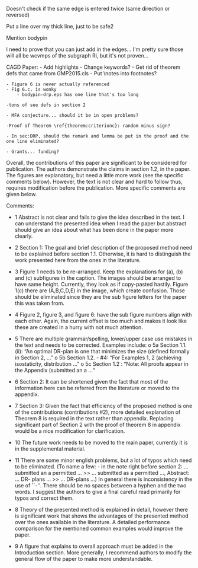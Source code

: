 Doesn't check if the same edge is entered twice (same direction or reversed)


Put a line over my thick line, just to be safe2


Mention bodypin

I need to prove that you can just add in the edges... I'm pretty sure those will all be wcvmps of the subgraph Ri, but it's not proven...






CAGD Paper:
    - Add highlights
    - Change keywords?
    - Get rid of theorem defs that came from GMP2015.cls
    - Put \notes into footnotes?


    - Figure 6 is never actually referenced
    - Fig 6.c. is wonky
        - bodypin-drp.eps has one line that's too long

    -tons of see defs in section 2

    - MFA conjecture... should it be in open problems?

    -Proof of Theorem \ref{theorem:criterionc}: random minus sign?

    - In sec:DRP, should the remark and lemma be put in the proof and the one line eliminated?

    - Grants... funding?



Overall, the contributions of this paper are significant to be considered for publication. The authors demonstrate the claims in section 1.2, in the paper. The figures are explanatory, but need a little more work (see the specific comments below). However, the text is not clear and hard to follow thus, requires modification before the publication. More specific comments are given below.

Comments:

- 1       Abstract is not clear and fails to give the idea described in the text. I can understand the presented idea when I read the paper but abstract should give an idea about what has been done in the paper more clearly.
- 2       Section 1: The goal and brief description of the proposed method need to be explained before section 1.1. Otherwise, it is hard to distinguish the work presented here from the ones in the literature.
- 3       Figure 1 needs to be re-arranged. Keep the explanations for (a), (b) and (c) subfigures in the caption. The images should be arranged to have same height. Currently, they look as if copy-pasted hastily. Figure 1(c) there are (A,B,C,D,E) in the image, which create confusion. Those should be eliminated since they are the sub figure letters for the paper this was taken from.
- 4       Figure 2, figure 3, and figure 6: have the sub figure numbers align with each other. Again, the current offset is too much and makes it look like these are created in a hurry with not much attention.
- 5       There are multiple grammar/spelling, lower/upper case use mistakes in the text and needs to be corrected. Examples include:
o 5a      Section 1.1.(ii): “An optimal DR-plan is one that minimizes the size (defined formally in Section 2, …”
o 5b      Section 1.2. - #4: “For Examples 1, 2 (achieving isostaticity, distribution …”
o 5c      Section 1.2 : “Note: All proofs appear in the Appendix (submitted an a …“
- 6       Section 2: It can be shortened given the fact that most of the information here can be referred from the literature or moved to the appendix.
- 7       Section 3:  Given the fact that efficiency of the proposed method is one of the contributions (contributions #2), more detailed explanation of Theorem 8 is required in the text rather than appendix. Replacing significant part of Section 2 with the proof of theorem 8 in appendix would be a nice modification for clarification.
- 10      The future work needs to be moved to the main paper, currently it is in the supplemental material.
- 11      There are some minor english problems, but a lot of typos which need to be eliminated. (To name a few: - in the note right before section 2: ... submitted an a permitted ... >> ... submitted as a permitted ..., Abstract: ... DR- plans ... >> ... DR-plans ...) In general there is inconsistency in the use of ``-''. There should be no spaces between a hyphen and the two words. I suggest the authors to give a final careful read primarily for typos and correct them.




- 8       Theory of the presented method is explained in detail, however there is significant work that shows the advantages of the presented method over the ones available in the literature. A detailed performance comparison for the mentioned common examples would improve the paper.
- 9       A figure that explains to overall approach must be added in the Introduction section. More generally, I recommend authors to modify the general flow of the paper to make more understandable.

